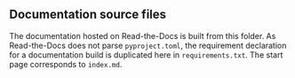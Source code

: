 ﻿## Documentation source files

The documentation hosted on Read-the-Docs is built from this folder.
As Read-the-Docs does not parse `pyproject.toml`, the requirement
declaration for a documentation build is duplicated here in
`requirements.txt`. The start page corresponds to `index.md`.
